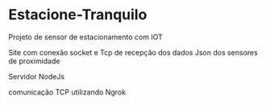 # Estacione-Tranquilo
Projeto de sensor de estacionamento com IOT 

Site com conexão socket e Tcp de recepção dos dados Json dos sensores de proximidade 

Servidor NodeJs

comunicação TCP utilizando Ngrok
